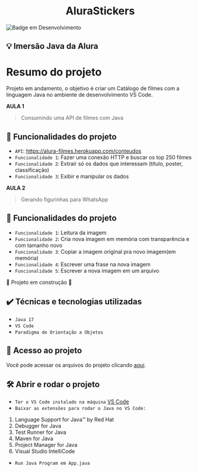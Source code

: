 <h1 align="center">AluraStickers</h1>

![Badge em Desenvolvimento](http://img.shields.io/static/v1?label=STATUS&message=EM%20DESENVOLVIMENTO&color=GREEN&style=for-the-badge)

## 💡 Imersão Java da Alura

# Resumo do projeto

Projeto em andamento, o objetivo é criar um Catálogo de filmes com a linguagem Java no ambiente de desenvolvimento VS Code.

**AULA 1**

> Consumindo uma API de filmes com Java

## :hammer: Funcionalidades do projeto

- `API`: https://alura-filmes.herokuapp.com/conteudos
- `Funcionalidade 1`: Fazer uma conexão HTTP e buscar os top 250 filmes
- `Funcionalidade 2`: Extrair só os dados que interessam (título, poster, classificação)
- `Funcionalidade 3`: Exibir e manipular os dados

**AULA 2**

> Gerando figurinhas para WhatsApp

## :hammer: Funcionalidades do projeto

- `Funcionalidade 1`: Leitura da imagem
- `Funcionalidade 2`: Cria nova imagem em memória com transparência e com tamanho novo
- `Funcionalidade 3`: Copiar a imagem original pra novo imagem(em memória)
- `Funcionalidade 4`: Escrever uma frase na nova imagem
- `Funcionalidade 5`: Escrever a nova imagem em um arquivo

:construction: Projeto em construção :construction:

## ✔️ Técnicas e tecnologias utilizadas

- ``Java 17``
- ``VS Code``
- ``Paradigma de Orientação a Objetos``

## 📁 Acesso ao projeto
Você pode acessar os arquivos do projeto clicando [aqui](https://github.com/gui-lirasilva/Edige-POO/tree/master/src).

## 🛠️ Abrir e rodar o projeto

- ``Ter o VS Code instalado na máquina`` [VS Code](https://code.visualstudio.com/download)
- ``Baixar as extensões para rodar o Java no VS Code:``

1.  Language Support for Java™ by Red Hat
2.  Debugger for Java
3.  Test Runner for Java
4.  Maven for Java
5.  Project Manager for Java
6. Visual Studio IntelliCode

- ``Run Java Program em App.java``
